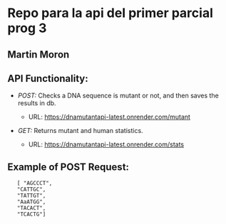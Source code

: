# Repo para la api del primer parcial prog 3
## Martin Moron
## API Functionality:
- *POST:* Checks a DNA sequence is mutant or not, and then saves the results in db.
  - URL: https://dnamutantapi-latest.onrender.com/mutant
  
- *GET:* Returns mutant and human statistics.
  - URL: https://dnamutantapi-latest.onrender.com/stats
## Example of POST Request:
 ```
    [ "AGCCCT",
    "CATTGC",
    "TATTGT",
    "AaATGG",
    "TACACT",
    "TCACTG"]
 ```